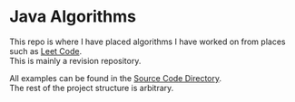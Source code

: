 # Java Algorithms #

This repo is where I have placed algorithms I have worked on from places such as [Leet Code](https://leetcode.com/). <BR>
This is mainly a revision repository.

All examples can be found in the [Source Code Directory](https://github.com/ianmcnicholas/java-algorithms/tree/main/src/main/java). <BR>
The rest of the project structure is arbitrary.